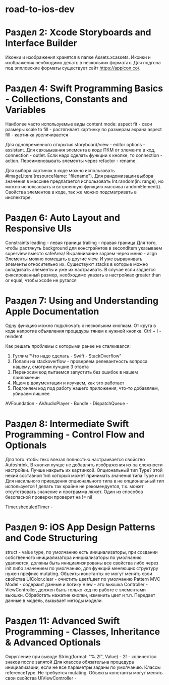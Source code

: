# road-to-ios-dev

# Раздел 2: Xcode Storyboards and Interface Builder 
  Иконки и изображения хранятся в папке Assets.xcassets. Иконки и изображения необходимо делать в нескольких форматах. 
  Для подгона под эппловские форматы существует сайт https://appicon.co/.

# Раздел 4: Swift Programming Basics - Collections, Constants and Variables
  Наиболее часто используемые виды content mode:
    aspect fit - свои размеры
    scale to fill - растягивает картинку по размерам экрана
    aspect fill - картинка увеличивается 
    
  Для одновременного открытия storyboard/view - editor options - assistant. Для связыывания элемента в коде ПКМ от элемента в код, connection - outlet. Если надо     сделать функции к кнопке, то connection - action. Переименовывать элементы через refactor - rename. 
  
  Для выбора картинок в коде можно использовать #imageLiteral(resourceName: "filename").
  Для рандомизации выбора значения в массиве предлагается использовать Int.random(in: range), но можно использовать и встроенную функцию массива randomElement().
  Свойства элементов в коде, так же можно подсматривать в инспекторе.

# Раздел 6: Auto Layout and Responsive UIs
Constraints
  leading - левая граница
  trailing - правая граница
  Для того, чтобы растянуть background для констрэйнтов в secondItem указываем superview вместо safeArea/
  Выравнивание задаем через меню - align
  Элементы можно помещать в другие view. И уже выравнивать элементы относительно их. Существуют stacks в которые можно складывать элементы и уже их настраивать.
  В случае если задается фиксированный размер, необходимо указать в настройках greater than or equal, чтобы xcode не ругался
  
# Раздел 7: Using and Understanding Apple Documentation
Одну функцию можно подключать к нескольким кнопкам. От круга в коде напротив объявления процедуры тянем к нужной кнопке.
Ctrl + I - reindent

Как решать проблемы с которыми ранее не сталкивался:
1. Гуглим "Что надо сделать - Swift - StackOverflow"
2. Попали на stackoverflow - проверяем релевантность вопроса нашему, смотрим лучшие 3 ответа
3. Переносим код пытаемся запустить без ошибок в нашем приложении
4. Ищем в документации и изучаем, как это работает
5. Подгоняем код под работу нашего приложения, что-то добавляем, убираем лишнее

AVFoundation -
AVAudioPlayer - 
Bundle - 
DispatchQueue -

# Раздел 8: Intermediate Swift Programming - Control Flow and Optionals
Для того чтобы текс влезал полностью настраивается свойство Autoshrink. 
В кнопки лучше не добавлять изображения из-за сложности настройки. Лучше накрыть их картинкой.
Опциональный тип Type? этой некий составной тип который может принимать значения типа Type и nil
Для насильного приведения опционального типа в не опциональный тип используется ! делать так крайне не рекомендуется, т.к. может отсутствовать значение и программа ляжет. Один из способов безопасной проверки проверит на != nil

Timer.sheduledTimer - 
# Раздел 9: iOS App Design Patterns and Code Structuring
struct - value type, по умолчанию есть инициализаторы, при создании собственного инициализатора инициализаторы по умолчанию удаляются, должны быть инициализированы все свойства либо через init либо значением по умолчанию, для функций меняющих структуру нужен префикс mutating. Объекты константы не могут менять свои свойства
UIColor.clear - очистить цвет/цвет по умолчанию
Pattern MVC
Model - содержит данные и логику
View - это вьюшка
Controller - ViewController, должен быть только код по работе с элементами вьюшки. Обработать нажатие кнопки, изменить цвет и т.п. Передает данные в модель, вызывает методы модели.
# Раздел 11: Advanced Swift Programming - Classes, Inheritance & Advanced Optionals
Округление при выводе String(format: "%.2f", Value) - 2f - количество знаков после запятой
Для классов обязательна процедура инициализации, если не все параметры заданы по умолчанию. Классы referenceType. Не требуется mutating. Объекты константы могут менять свои свойства
UIViewController - 
